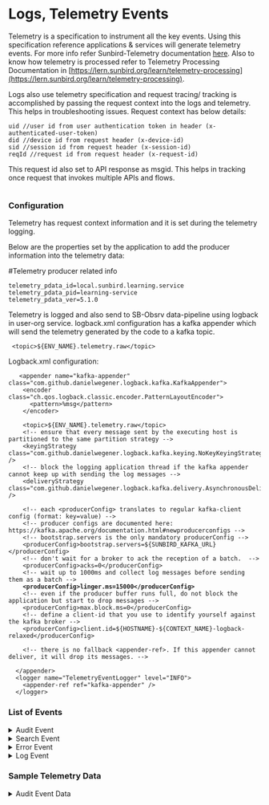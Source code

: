 # Logs, Telemetry Events

Telemetry is a specification to instrument all the key events. Using this specification reference applications & services will generate telemetry events. For more info refer Sunbird-Telemetry documentation [here](https://telemetry.sunbird.org/). Also to know how telemetry is processed refer to Telemetry Processing Documentation in [https://lern.sunbird.org/learn/telemetry-processing](https://lern.sunbird.org/learn/telemetry-processing).

Logs also use telemetry specification and request tracing/ tracking is accomplished by passing the request context into the logs and telemetry. This helps in troubleshooting issues. Request context has below details:

```
uid //user id from user authentication token in header (x-authenticated-user-token)
did //device id from request header (x-device-id)
sid //session id from request header (x-session-id)
reqId //request id from request header (x-request-id)
```

This request id also set to API response as msgid. This helps in tracking once request that invokes multiple APIs and flows.

<figure><img src="../../../.gitbook/assets/Logs and telemetry.drawio.png" alt=""><figcaption></figcaption></figure>

### Configuration

Telemetry has request context information and it is set during the telemetry logging.

Below are the properties set by the application to add the producer information into the telemetry data:

\#Telemetry producer related info

```
telemetry_pdata_id=local.sunbird.learning.service
telemetry_pdata_pid=learning-service
telemetry_pdata_ver=5.1.0
```

Telemetry is logged and also send to SB-Obsrv data-pipeline using logback in user-org service. logback.xml configuration has a kafka appender which will send the telemetry generated by the code to a kafka topic.&#x20;

```
 <topic>${ENV_NAME}.telemetry.raw</topic>
```

Logback.xml configuration:

<pre><code>   &#x3C;appender name="kafka-appender" class="com.github.danielwegener.logback.kafka.KafkaAppender">
    &#x3C;encoder class="ch.qos.logback.classic.encoder.PatternLayoutEncoder">
      &#x3C;pattern>%msg&#x3C;/pattern>
    &#x3C;/encoder>

    &#x3C;topic>${ENV_NAME}.telemetry.raw&#x3C;/topic>
    &#x3C;!-- ensure that every message sent by the executing host is partitioned to the same partition strategy -->
    &#x3C;keyingStrategy class="com.github.danielwegener.logback.kafka.keying.NoKeyKeyingStrategy" />
    &#x3C;!-- block the logging application thread if the kafka appender cannot keep up with sending the log messages -->
    &#x3C;deliveryStrategy class="com.github.danielwegener.logback.kafka.delivery.AsynchronousDeliveryStrategy" />

    &#x3C;!-- each &#x3C;producerConfig> translates to regular kafka-client config (format: key=value) -->
    &#x3C;!-- producer configs are documented here: https://kafka.apache.org/documentation.html#newproducerconfigs -->
    &#x3C;!-- bootstrap.servers is the only mandatory producerConfig -->
    &#x3C;producerConfig>bootstrap.servers=${SUNBIRD_KAFKA_URL}&#x3C;/producerConfig>
    &#x3C;!-- don't wait for a broker to ack the reception of a batch.  -->
    &#x3C;producerConfig>acks=0&#x3C;/producerConfig>
    &#x3C;!-- wait up to 1000ms and collect log messages before sending them as a batch -->
<strong>    &#x3C;producerConfig>linger.ms=15000&#x3C;/producerConfig>
</strong>    &#x3C;!-- even if the producer buffer runs full, do not block the application but start to drop messages -->
    &#x3C;producerConfig>max.block.ms=0&#x3C;/producerConfig>
    &#x3C;!-- define a client-id that you use to identify yourself against the kafka broker -->
    &#x3C;producerConfig>client.id=${HOSTNAME}-${CONTEXT_NAME}-logback-relaxed&#x3C;/producerConfig>

    &#x3C;!-- there is no fallback &#x3C;appender-ref>. If this appender cannot deliver, it will drop its messages. -->

  &#x3C;/appender>
  &#x3C;logger name="TelemetryEventLogger" level="INFO">
    &#x3C;appender-ref ref="kafka-appender" />
  &#x3C;/logger>
</code></pre>

### List of Events <a href="#list-of-events" id="list-of-events"></a>

<details>

<summary>Audit Event</summary>

```
{
   "eid":"AUDIT",
   "ets":1649247985143,
   "ver":"3.0",
   "mid":"d808691c-e253-43a6-a8a0-aa03bc67b6ce",
   "actor":{
      "id":"50792198-c6d7-4964-8d4c-da6891ceed0a",
      "type":"User"
   },
   "context":{
      "channel":"0126796199493140480",
      "pdata":{
         "id":"staging.sunbird.learning.service",
         "pid":"learner-service",
         "ver":"4.7.0"
      },
      "env":"User",
      "cdata":[
         {
            "id":"d808691c-e253-43a6-a8a0-aa03bc67b6ce",
            "type":"Request"
         }
      ],
      "rollup":{
         "l1":"0126796199493140480"
      }
   },
   "object":{
      "type":"User"
   },
   "edata":{
      "state":"Update",
      "props":[
         "identifier",
         "tncAcceptedOn",
         "id",
         "tncAcceptedVersion"
      ]
   }
}
```

</details>

<details>

<summary>Search Event</summary>

```
{
   "eid":"SEARCH",
   "ets":1649247379860,
   "ver":"3.0",
   "mid":"4e0e50ed-92c0-5c80-ff29-b3a194a1911f",
   "actor":{
      "id":"86fe48dd-72d5-4f27-a9b4-c55580878ec4",
      "type":"User"
   },
   "context":{
      "channel":"0126796199493140480",
      "pdata":{
         "id":"staging.dock.portal",
         "pid":"learner-service",
         "ver":"4.7.0"
      },
      "env":"User",
      "did":"487975adbe74ea73faea476eab1ebb31",
      "cdata":[
         {
            "id":"4e0e50ed-92c0-5c80-ff29-b3a194a1911f",
            "type":"Request"
         }
      ],
      "rollup":{
         "l1":"0126796199493140480"
      }
   },
   "edata":{
      "size":1,
      "query":"",
      "filters":{
         "id":[
            "0126796199493140480"
         ]
      },
      "sort":{
         
      },
      "type":"Org_alias",
      "topn":[
         {
            "id":"0126796199493140480"
         }
      ]
   }
}
```

</details>

<details>

<summary>Error Event</summary>

```
{
   "eid":"ERROR",
   "ets":1649248112302,
   "ver":"3.0",
   "mid":"31eab671-1395-4135-8723-15ffa5d349cb",
   "actor":{
      "id":"internal",
      "type":"Consumer"
   },
   "context":{
      "channel":"0126796199493140480",
      "pdata":{
         "id":"staging.sunbird.learning.service",
         "pid":"learner-service",
         "ver":"4.7.0"
      },
      "env":"Organisation",
      "cdata":[
         {
            "id":"31eab671-1395-4135-8723-15ffa5d349cb",
            "type":"Request"
         }
      ],
      "rollup":{
         
      }
   },
   "edata":{
      "err":"UOS_ORGSER0017",
      "stacktrace":"Invalid value null for parameter hashTagId. Please provide a valid value. org.sunbird.validator.BaseRequestValidator.lambda$validateListValues$6(BaseRequestValidator.java:291)java.base/java.util.ArrayList.forEach(ArrayList.java:1541)org.sunbird.validator.BaseRequestValidator.validateListValues",
      "errtype":"api_access",
      "requestid":"31eab671-1395-4135-8723-15ffa5d349cb"
   }
}
```

</details>

<details>

<summary>Log Event</summary>

```
{
   "eid":"LOG",   
   "actor":{
      "id":"internal",
      "type":"Consumer"
   },
   "edata":{
      "level":"info",
      "type":"Api_access",
      "message":"",
      "params":[
         {
            "method":"POST"
         },
         {
            "url":"/v1/org/search"
         },
         {
            "duration":0
         },
         {
            "status":"OK"
         }
      ]
   },
   "ver":"3.0",
   "syncts":1649247488365,
   "@timestamp":"2022-04-06T12:18:08.365Z",
   "ets":1649247476273,
   "context":{
      "channel":"0126796199493140480",
      "pdata":{
         "id":"staging.sunbird.learning.service",
         "pid":"learner-service",
         "ver":"4.7.0"
      },
      "env":"Organisation",
      "cdata":[
         {
            "id":"9c158007-345b-44d7-a128-6c36f7a42cfb",
            "type":"Request"
         }
      ],
      "rollup":{
         
      }
   },
   "flags":{
      "pp_validation_processed":true
   },
   "mid":"9c158007-345b-44d7-a128-6c36f7a42cfb",
   "type":"events"
}
```

</details>

### Sample Telemetry Data

<details>

<summary>Audit Event Data</summary>

```
{
  "eid": "AUDIT",
  "ets": 1566563420660,
  "ver": "3.0",
  "mid": "1566563420660.f46c14d1-8c9a-417f-82b8-f125ba32b828",
  "actor": {
    "id": "internal",
    "type": "Consumer"
  },
  "context": {
    "channel": "0128220189818880000",
    "pdata": {
      "id": "staging.diksha.learning.service", // Producer ID.
      "ver": "1.15", // Version of the App
      "pid": "learner-service"// Optional. In case the component is distributed, then which instance of that component
    },
    "env": "User",
    "cdata": [
      {
        "id": "4e2afe8e-fb44-4788-9f49-0ef61c5c808b",
        "type": "User"
      },
      {
        "id": "11166",
        "type": "Certificate"
      }
    ],
    "rollup": {
      "l1": "0128220189818880000"
    }
  },
  "object": {
    "id": "11166",
    "type": "Certificate"
  },
  "edata": {
    "state": "Create", // defines the state i.e: Mergecert, Mergeuser
    "props": [
      "certId", // certificate Id
      "userId"  // user Id
    ]
  }
}
```

</details>
